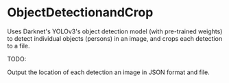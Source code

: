 # ObjectDetectionandCrop

Uses Darknet's YOLOv3's object detection model (with pre-trained weights) to detect individual objects (persons) in an image, and crops each detection to a file.  

TODO:

Output the location of each detection an image in JSON format and file.
